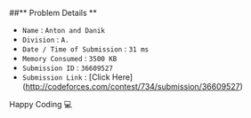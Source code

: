 ##** Problem Details **
 
- `Name`                      : `Anton and Danik`
- `Division`                  : `A.`
- `Date / Time of Submission` : `31 ms`
- `Memory Consumed`           : `3500 KB`
- `Submission ID`             : `36609527`
- `Submission Link`           : [Click Here] (http://codeforces.com/contest/734/submission/36609527)

Happy Coding  :computer: